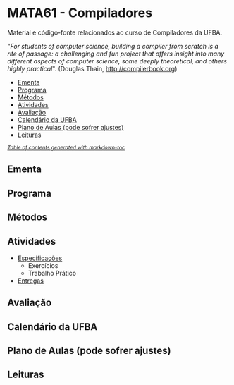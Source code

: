 # MATA61 - Compiladores

Material e código-fonte relacionados ao curso de Compiladores da UFBA.

"_For students of computer science, building a compiler from scratch is a rite of passage: a challenging and fun project that offers insight into many different aspects of computer science, some deeply theoretical, and others highly practical_". (Douglas Thain, http://compilerbook.org)

  * [Ementa](#ementa)
  * [Programa](#programa)
  * [Métodos](#m-todos)
  * [Atividades](#atividades)
  * [Avaliação](#avalia--o)
  * [Calendário da UFBA](#calend-rio-da-ufba)
  * [Plano de Aulas (pode sofrer ajustes)](#plano-de-aulas--pode-sofrer-ajustes-)
  * [Leituras](#leituras)

<small><i><a href='http://ecotrust-canada.github.io/markdown-toc/'>Table of contents generated with markdown-toc</a></i></small>

## Ementa

## Programa

## Métodos

## Atividades

+ [Especificações](especificacao)
  + Exercícios
  + Trabalho Prático
+ [Entregas](entregas)

## Avaliação

## Calendário da UFBA

## Plano de Aulas (pode sofrer ajustes)

## Leituras

